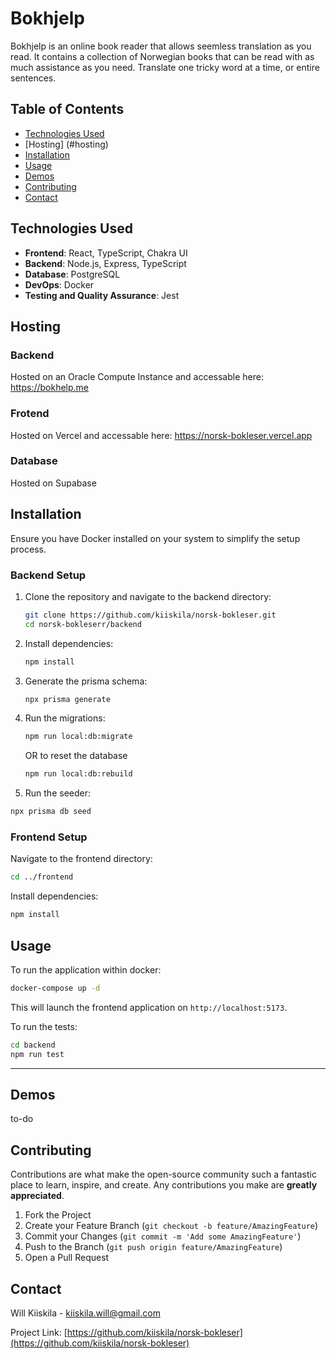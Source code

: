 # Bokhjelp

Bokhjelp is an online book reader that allows seemless translation as you read. It contains a collection of Norwegian books that can be read with as much assistance as you need. Translate one tricky word at a time, or entire sentences.

## Table of Contents

- [Technologies Used](#technologies-used)
- [Hosting] (#hosting)
- [Installation](#installation)
- [Usage](#usage)
- [Demos](#demos)
- [Contributing](#contributing)
- [Contact](#contact)

## Technologies Used

- **Frontend**: React, TypeScript, Chakra UI
- **Backend**: Node.js, Express, TypeScript
- **Database**: PostgreSQL
- **DevOps**: Docker
- **Testing and Quality Assurance**: Jest

## Hosting

### Backend

Hosted on an Oracle Compute Instance and accessable here: https://bokhelp.me

### Frotend

Hosted on Vercel and accessable here: https://norsk-bokleser.vercel.app

### Database

Hosted on Supabase

## Installation

Ensure you have Docker installed on your system to simplify the setup process.

### Backend Setup

1. Clone the repository and navigate to the backend directory:

   ```bash
   git clone https://github.com/kiiskila/norsk-bokleser.git
   cd norsk-bokleserr/backend
   ```

2. Install dependencies:

   ```bash
   npm install
   ```

3. Generate the prisma schema:

   ```bash
   npx prisma generate
   ```

4. Run the migrations:

   ```bash
   npm run local:db:migrate
   ```

   OR to reset the database

   ```bash
   npm run local:db:rebuild
   ```

5. Run the seeder:

```bash
npx prisma db seed
```

### Frontend Setup

Navigate to the frontend directory:

```bash
cd ../frontend
```

Install dependencies:

```bash
npm install
```

## Usage

To run the application within docker:

```bash
docker-compose up -d
```

This will launch the frontend application on `http://localhost:5173`.

To run the tests:

```bash
cd backend
npm run test
```

---

## Demos

to-do

## Contributing

Contributions are what make the open-source community such a fantastic place to learn, inspire, and create. Any contributions you make are **greatly appreciated**.

1. Fork the Project
2. Create your Feature Branch (`git checkout -b feature/AmazingFeature`)
3. Commit your Changes (`git commit -m 'Add some AmazingFeature'`)
4. Push to the Branch (`git push origin feature/AmazingFeature`)
5. Open a Pull Request

## Contact

Will Kiiskila - [kiiskila.will@gmail.com](mailto:kiiskila.will@gmail.com)

Project Link: [https://github.com/kiiskila/norsk-bokleser](https://github.com/kiiskila/norsk-bokleser)
